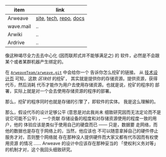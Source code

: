 
[tech]: https://arweave.org/technology
[site]: https://arweave.org
[repo]: https://github.com/ArweaveTeam/arweave.git
[docs]: https://docs.arweave.org
[app]: https://arweave.app

[app.chrome]: https://chrome.google.com/webstore/detail/arweaveapp/hloekinecmafifaghekdjepphlabepkl
[tool.firefox]: https://addons.mozilla.org/firefox/addon/arweave

[docs-mining]: https://docs.arweave.org/info/mining

[js-client-repo]: https://github.com/ArweaveTeam/arweave-js.git
[smart-repo]: https://github.com/ArweaveTeam/SmartWeave.git
[weavemail-repo]: https://github.com/ArweaveTeam/weavemail.git

[arwiki-beta-repo]: https://github.com/luckyr13/arwiki.git
[arwiki-beta]: https://arwiki.wiki




[arconnect]: https://arconnect.io
[connect-chrome]: https://chrome.google.com/webstore/detail/arconnect/einnioafmpimabjcddiinlhmijaionap
[connect-firefox]:https://addons.mozilla.org/firefox/addon/arconnect

[community-perma]: https://community.xyz

[ardrive-app]: https://app.ardrive.io

[verto]: https://verto.exchange/app
[verto-repo-alpha]: https://github.com/useverto/verto.git
[verto-repo]: https://github.com/useverto/interface.git



| item | link |
| -- | -- |
| Arweave | [site], [tech], [repo], [docs] |
| wave.mail | .. |
| Arwiki | .. |
| Ardrive | .. |


像这种竭尽全力去去中心化 (因而联邦式并不能够满足之) 的
软件，必然是不会跟某个或者某群机器产生绑定的。

在 [`ArweaveTeam/arweave.git`][repo] 中会给你一个
告诉你怎么挖矿的链接。
从 [技术设计页][tech] 可知，这款 *区块纺* 的挖矿，
其实就是提供你的存储资源。提供资源，获得代币，然后消耗
代币才能作为用户去使用存储资源。也就是说，挖矿的程序的
部署，实际上就是对一个会去使用存储资源的程序的部署。

那么，挖矿的程序同时也就是存储的引擎了，即软件的实体。
我是这么理解的。

那么，假设代币的设计足够公平 (意思是对此我尚未
细致研究因而无法定论而不是说它可能不公平) ，一个贡献
存储设备的程度和对存储资源使用的程度一致的用户，他的
体验应该是类似于使用自己的硬盘而已 —— 只是，数据要
走网络，而他的数据也是存在于网络上的，当然，他应该也
不可以随意拿掉自己的硬件停止服务才对，否则整个网络就
存在那种没人提供硬件而大家又都有代币因而有权使用资源
的情况 …… Arweave 的设计中应该存在那种妥当的
「使权利义务对等」的机制才对，这个我回头细致研究。
